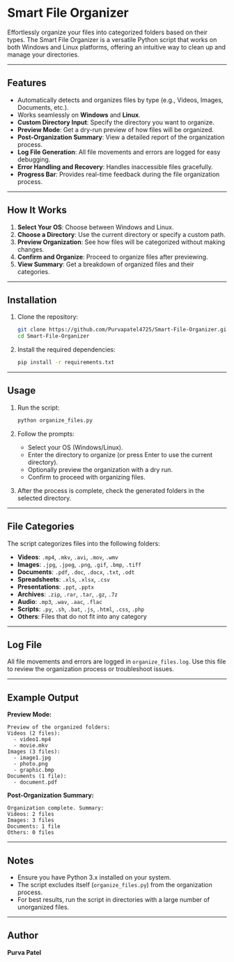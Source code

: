 # Smart File Organizer

Effortlessly organize your files into categorized folders based on their types. The Smart File Organizer is a versatile Python script that works on both Windows and Linux platforms, offering an intuitive way to clean up and manage your directories.

---

## Features

- Automatically detects and organizes files by type (e.g., Videos, Images, Documents, etc.).
- Works seamlessly on **Windows** and **Linux**.
- **Custom Directory Input**: Specify the directory you want to organize.
- **Preview Mode**: Get a dry-run preview of how files will be organized.
- **Post-Organization Summary**: View a detailed report of the organization process.
- **Log File Generation**: All file movements and errors are logged for easy debugging.
- **Error Handling and Recovery**: Handles inaccessible files gracefully.
- **Progress Bar**: Provides real-time feedback during the file organization process.

---

## How It Works

1. **Select Your OS**: Choose between Windows and Linux.
2. **Choose a Directory**: Use the current directory or specify a custom path.
3. **Preview Organization**: See how files will be categorized without making changes.
4. **Confirm and Organize**: Proceed to organize files after previewing.
5. **View Summary**: Get a breakdown of organized files and their categories.

---

## Installation

1. Clone the repository:
   ```bash
   git clone https://github.com/Purvapatel4725/Smart-File-Organizer.git
   cd Smart-File-Organizer
   ```
2. Install the required dependencies:
   ```bash
   pip install -r requirements.txt
   ```

---

## Usage

1. Run the script:
   ```bash
   python organize_files.py
   ```

2. Follow the prompts:
   - Select your OS (Windows/Linux).
   - Enter the directory to organize (or press Enter to use the current directory).
   - Optionally preview the organization with a dry run.
   - Confirm to proceed with organizing files.

3. After the process is complete, check the generated folders in the selected directory.

---

## File Categories

The script categorizes files into the following folders:

- **Videos**: `.mp4`, `.mkv`, `.avi`, `.mov`, `.wmv`
- **Images**: `.jpg`, `.jpeg`, `.png`, `.gif`, `.bmp`, `.tiff`
- **Documents**: `.pdf`, `.doc`, `.docx`, `.txt`, `.odt`
- **Spreadsheets**: `.xls`, `.xlsx`, `.csv`
- **Presentations**: `.ppt`, `.pptx`
- **Archives**: `.zip`, `.rar`, `.tar`, `.gz`, `.7z`
- **Audio**: `.mp3`, `.wav`, `.aac`, `.flac`
- **Scripts**: `.py`, `.sh`, `.bat`, `.js`, `.html`, `.css`, `.php`
- **Others**: Files that do not fit into any category

---

## Log File

All file movements and errors are logged in `organize_files.log`. Use this file to review the organization process or troubleshoot issues.

---

## Example Output

**Preview Mode:**
```
Preview of the organized folders:
Videos (2 files):
  - video1.mp4
  - movie.mkv
Images (3 files):
  - image1.jpg
  - photo.png
  - graphic.bmp
Documents (1 file):
  - document.pdf
```

**Post-Organization Summary:**
```
Organization complete. Summary:
Videos: 2 files
Images: 3 files
Documents: 1 file
Others: 0 files
```

---

## Notes

- Ensure you have Python 3.x installed on your system.
- The script excludes itself (`organize_files.py`) from the organization process.
- For best results, run the script in directories with a large number of unorganized files.

---

## Author
**Purva Patel**  

